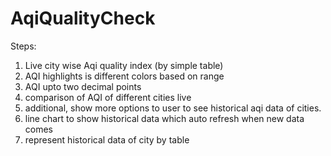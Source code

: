 # AqiQualityCheck

Steps:

1. Live city wise Aqi quality index (by simple table)
2. AQI highlights is different colors based on range
3. AQI upto two decimal points
4. comparison of AQI of different cities live
5. additional, show more options to user to see historical aqi data of cities.
6. line chart to show historical data which auto refresh when new data comes
7. represent historical data of city by table
